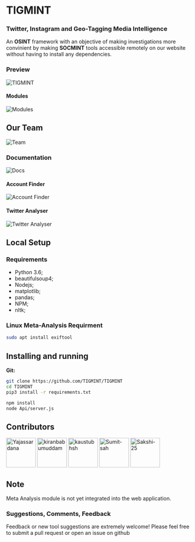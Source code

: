 # TIGMINT
### Twitter, Instagram and Geo-Tagging Media Intelligence

An **OSINT** framework with an objective of making investigations more convinient by making **SOCMINT** tools accessible remotely on our website without having to install any dependencies.
### Preview
![TIGMINT](https://github.com/TIGMINT/TIGMINT/blob/master/ReadMeImages/Screenshot%20(181).png)
#### Modules
![Modules](https://github.com/TIGMINT/TIGMINT/blob/master/ReadMeImages/2.png)
## Our Team
![Team](https://github.com/TIGMINT/TIGMINT/blob/master/ReadMeImages/Screenshot%20(172).png)
### Documentation
![Docs](https://github.com/TIGMINT/TIGMINT/blob/master/ReadMeImages/Screenshot%20(173).png)
#### Account Finder
![Account Finder](https://github.com/TIGMINT/TIGMINT/blob/master/ReadMeImages/Screenshot%20(174).png)
#### Twitter Analyser
![Twitter Analyser](https://github.com/TIGMINT/TIGMINT/blob/master/ReadMeImages/Screenshot%20(175).png)

## Local Setup
### Requirements
- Python 3.6;
- beautifulsoup4;
- Nodejs;
- matplotlib;
- pandas;
- NPM;
- nltk;

### Linux Meta-Analysis Requirment

```bash
sudo apt install exiftool
```

## Installing and running

**Git:**
```bash
git clone https://github.com/TIGMINT/TIGMINT
cd TIGMINT
pip3 install -r requirements.txt

npm install
node Api/server.js
```

## Contributors

[//]: contributor-faces

 <a href="https://github.com/Yajassardana"><img src="https://avatars0.githubusercontent.com/u/62782513?s=400&u=8f9cba3e81ba81ae4fbc2032926da55bc1bcc23c&v=4" title="Yajassardana" width="80" height="80"></a> <a href="https://github.com/kiranbabumuddam"><img src="https://avatars2.githubusercontent.com/u/26572836?s=400&u=81fb75089e21563554cf375f73030a44b69efae2&v=4" title="kiranbabumuddam" width="80" height="80"></a> <a href="https://github.com/kaustubhsh"><img src="https://avatars0.githubusercontent.com/u/37601331?s=400&u=1ae319dd3c0b399465bc90fb8948f80136fad164&v=4" title="kaustubhsh" width="80" height="80"></a>  <a href="https://github.com/Sumit-sah"><img src="https://avatars0.githubusercontent.com/u/67474183?s=400&v=4" title="Sumit-sah" width="80" height="80"></a>  <a href="https://github.com/Sakshi-25"><img src="https://avatars2.githubusercontent.com/u/49511150?s=400&u=a96a65bb47f7c65a27c246390d41ef8028017619&v=4" title="Sakshi-25" width="80" height="80"></a>


## Note
Meta Analysis module is not yet integrated into the web application.

### Suggestions, Comments, Feedback
Feedback or new tool suggestions are extremely welcome!  Please feel free to submit a pull request or open an issue on github
